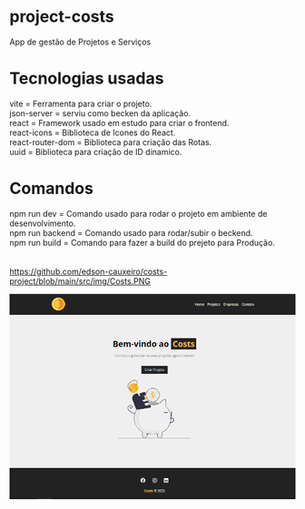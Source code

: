 # project-costs
App de gestão de Projetos e Serviços

# Tecnologias usadas
vite = Ferramenta para criar o projeto.</br>
json-server = serviu como becken da aplicação.</br>
react = Framework usado em estudo para criar o frontend.</br>
react-icons = Biblioteca de Icones do React.</br>
react-router-dom = Biblioteca para criação das Rotas.</br>
uuid = Biblioteca para criação de ID dinamico.</br>

# Comandos 
npm run dev = Comando usado para rodar o projeto em ambiente de desenvolvimento.</br>
npm run backend = Comando usado para rodar/subir o beckend.</br>
npm run build = Comando para fazer a build do prejeto para Produção.</br>
</br></br>
https://github.com/edson-cauxeiro/costs-project/blob/main/src/img/Costs.PNG

![alt text](https://github.com/edson-cauxeiro/costs-project/blob/main/src/img/Costs.PNG?raw=true)
